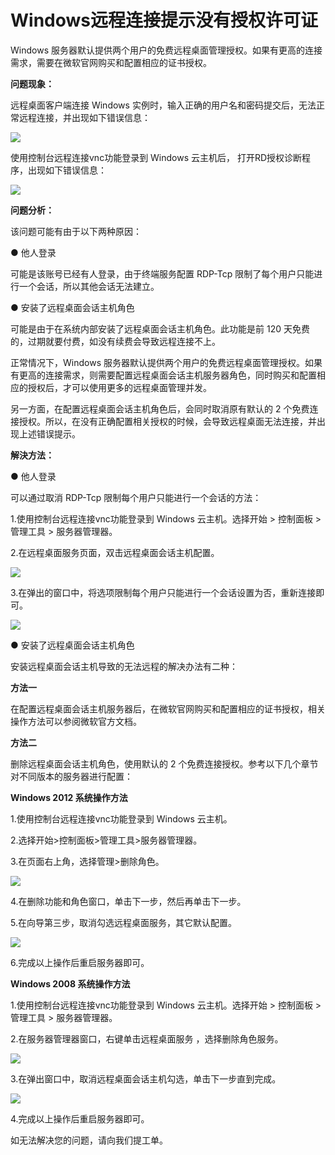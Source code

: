 # Windows远程连接提示没有授权许可证
Windows 服务器默认提供两个用户的免费远程桌面管理授权。如果有更高的连接需求，需要在微软官网购买和配置相应的证书授权。

**问题现象：**

远程桌面客户端连接 Windows 实例时，输入正确的用户名和密码提交后，无法正常远程连接，并出现如下错误信息：

![](https://github.com/jdcloudcom/cn/blob/edit/image/Elastic-Compute/Virtual-Machine/Windows/Windows%E8%BF%9C%E7%A8%8B%E8%BF%9E%E6%8E%A5%E6%8F%90%E7%A4%BA%E6%B2%A1%E6%9C%89%E6%8E%88%E6%9D%83%E8%AE%B8%E5%8F%AF%E8%AF%8101.png)

使用控制台远程连接vnc功能登录到 Windows 云主机后， 打开RD授权诊断程序，出现如下错误信息：

![](https://github.com/jdcloudcom/cn/blob/edit/image/Elastic-Compute/Virtual-Machine/Windows/Windows%E8%BF%9C%E7%A8%8B%E8%BF%9E%E6%8E%A5%E6%8F%90%E7%A4%BA%E6%B2%A1%E6%9C%89%E6%8E%88%E6%9D%83%E8%AE%B8%E5%8F%AF%E8%AF%8102.png)

**问题分析：**


该问题可能有由于以下两种原因：

● 他人登录

可能是该账号已经有人登录，由于终端服务配置 RDP-Tcp 限制了每个用户只能进行一个会话，所以其他会话无法建立。



● 安装了远程桌面会话主机角色

可能是由于在系统内部安装了远程桌面会话主机角色。此功能是前 120 天免费的，过期就要付费，如没有续费会导致远程连接不上。

正常情况下，Windows 服务器默认提供两个用户的免费远程桌面管理授权。如果有更高的连接需求，则需要配置远程桌面会话主机服务器角色，同时购买和配置相应的授权后，才可以使用更多的远程桌面管理并发。

另一方面，在配置远程桌面会话主机角色后，会同时取消原有默认的 2 个免费连接授权。所以，在没有正确配置相关授权的时候，会导致远程桌面无法连接，并出现上述错误提示。



**解決方法：**

● 他人登录

可以通过取消 RDP-Tcp 限制每个用户只能进行一个会话的方法：

1.使用控制台远程连接vnc功能登录到 Windows 云主机。选择开始 > 控制面板 > 管理工具 > 服务器管理器。

2.在远程桌面服务页面，双击远程桌面会话主机配置。

![](https://github.com/jdcloudcom/cn/blob/edit/image/Elastic-Compute/Virtual-Machine/Windows/Windows%E8%BF%9C%E7%A8%8B%E8%BF%9E%E6%8E%A5%E6%8F%90%E7%A4%BA%E6%B2%A1%E6%9C%89%E6%8E%88%E6%9D%83%E8%AE%B8%E5%8F%AF%E8%AF%8103.png)

3.在弹出的窗口中，将选项限制每个用户只能进行一个会话设置为否，重新连接即可。

![](https://github.com/jdcloudcom/cn/blob/edit/image/Elastic-Compute/Virtual-Machine/Windows/Windows%E8%BF%9C%E7%A8%8B%E8%BF%9E%E6%8E%A5%E6%8F%90%E7%A4%BA%E6%B2%A1%E6%9C%89%E6%8E%88%E6%9D%83%E8%AE%B8%E5%8F%AF%E8%AF%8104.png)

● 安装了远程桌面会话主机角色

安装远程桌面会话主机导致的无法远程的解决办法有二种：

**方法一**

在配置远程桌面会话主机服务器后，在微软官网购买和配置相应的证书授权，相关操作方法可以参阅微软官方文档。



**方法二**

删除远程桌面会话主机角色，使用默认的 2 个免费连接授权。参考以下几个章节对不同版本的服务器进行配置：




**Windows 2012 系统操作方法**

1.使用控制台远程连接vnc功能登录到 Windows 云主机。

2.选择开始>控制面板>管理工具>服务器管理器。

3.在页面右上角，选择管理>删除角色。

![](https://github.com/jdcloudcom/cn/blob/edit/image/Elastic-Compute/Virtual-Machine/Windows/Windows%E8%BF%9C%E7%A8%8B%E8%BF%9E%E6%8E%A5%E6%8F%90%E7%A4%BA%E6%B2%A1%E6%9C%89%E6%8E%88%E6%9D%83%E8%AE%B8%E5%8F%AF%E8%AF%8105.png)

4.在删除功能和角色窗口，单击下一步，然后再单击下一步。

5.在向导第三步，取消勾选远程桌面服务，其它默认配置。

![](https://github.com/jdcloudcom/cn/blob/edit/image/Elastic-Compute/Virtual-Machine/Windows/Windows%E8%BF%9C%E7%A8%8B%E8%BF%9E%E6%8E%A5%E6%8F%90%E7%A4%BA%E6%B2%A1%E6%9C%89%E6%8E%88%E6%9D%83%E8%AE%B8%E5%8F%AF%E8%AF%8106.png)

6.完成以上操作后重启服务器即可。



**Windows 2008 系统操作方法**

1.使用控制台远程连接vnc功能登录到 Windows 云主机。选择开始 > 控制面板 > 管理工具 > 服务器管理器。

2.在服务器管理器窗口，右键单击远程桌面服务 ，选择删除角色服务。

![](https://github.com/jdcloudcom/cn/blob/edit/image/Elastic-Compute/Virtual-Machine/Windows/Windows%E8%BF%9C%E7%A8%8B%E8%BF%9E%E6%8E%A5%E6%8F%90%E7%A4%BA%E6%B2%A1%E6%9C%89%E6%8E%88%E6%9D%83%E8%AE%B8%E5%8F%AF%E8%AF%8107.png)

3.在弹出窗口中，取消远程桌面会话主机勾选，单击下一步直到完成。

![](https://github.com/jdcloudcom/cn/blob/edit/image/Elastic-Compute/Virtual-Machine/Windows/Windows%E8%BF%9C%E7%A8%8B%E8%BF%9E%E6%8E%A5%E6%8F%90%E7%A4%BA%E6%B2%A1%E6%9C%89%E6%8E%88%E6%9D%83%E8%AE%B8%E5%8F%AF%E8%AF%8108.png)

4.完成以上操作后重启服务器即可。



如无法解决您的问题，请向我们提工单。
